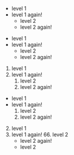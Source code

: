
* level 1
* level 1 again!
    * level 2
    * level 2 again!

+ level 1
+ level 1 again!
    + level 2
    + level 2 again!

1. level 1
2. level 1 again!
    1. level 2
    2. level 2 again!

* level 1
* level 1 again!
    1. level 2
    2. level 2 again!

2. level 1
44. level 1 again!
    66. level 2
    - level 2 again!
    - level 2
